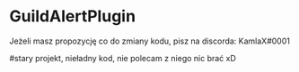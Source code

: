 # GuildAlertPlugin
Jeżeli masz propozycję co do zmiany kodu, pisz na discorda: KamlaX#0001


#stary projekt, nieładny kod, nie polecam z niego nic brać xD
